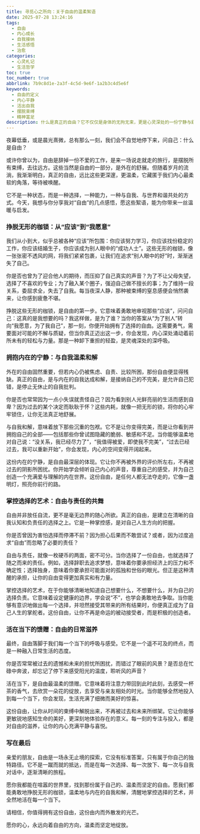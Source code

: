 ```yaml
---
title: 寻觅心之所向：关于自由的温柔絮语
date: 2025-07-28 13:24:16
tags:
  - 自由
  - 内心成长
  - 自我接纳
  - 生活感悟
  - 治愈
categories:
  - 心灵札记
  - 生活哲学
toc: true
toc_number: true
abbrlink: 7b9c8d1e-2a3f-4c5d-9e6f-1a2b3c4d5e6f
keywords:
  - 自由的定义
  - 内心平静
  - 活出自我
  - 摆脱束缚
  - 精神富足
description: 什么是真正的自由？它不仅仅是身体的无拘无束，更是心灵深处的一份宁静与舒展。这篇文章，将带你一同探索自由的真谛，从挣脱外在的枷锁，到与内在的自我和解，再到学会选择与承担。愿我们都能在生活的细微之处，找到那份属于自己的、温柔而坚定的自由。
---
```


夜幕低垂，或是晨光熹微，总有那么一刻，我们会不自觉地停下来，问自己：什么是自由？

或许你曾以为，自由是辞掉一份不爱的工作，是来一场说走就走的旅行，是摆脱所有束缚，去往远方。这些当然是自由的一部分，是外在的舒展。但随着岁月的流淌，我渐渐明白，真正的自由，远比这些更深邃，更温柔，它藏匿于我们内心最柔软的角落，等待被唤醒。

它不是一种状态，而是一种选择，一种能力，一种与自我、与世界和谐共处的方式。今天，我想与你分享我对“自由”的几点感悟，愿这些絮语，能为你带来一丝温暖与启发。

### 挣脱无形的枷锁：从“应该”到“我愿意”

我们从小到大，似乎总被各种“应该”所包围：你应该努力学习，你应该找份稳定的工作，你应该结婚生子，你应该成为别人眼中的“成功人士”。这些无形的枷锁，像一张张密不透风的网，将我们紧紧包裹，让我们在追求“别人眼中的好”时，渐渐迷失了自己。

你是否也曾为了迎合他人的期待，而压抑了自己真实的声音？为了不让父母失望，选择了不喜欢的专业；为了融入某个圈子，强迫自己做不擅长的事；为了维持一段关系，委屈求全，失去了自我。每当夜深人静，那种被束缚的窒息感便会悄然袭来，让你感到疲惫不堪。

挣脱这些无形的枷锁，是自由的第一步。它意味着勇敢地审视那些“应该”，问问自己：这真的是我想要的吗？我这样做，是为了谁？当你的答案从“为了别人”转向“我愿意，为了我自己”，那一刻，你便开始拥有了选择的自由。这需要勇气，需要面对可能的不解与质疑，但当你真正迈出这一步，你会发现，内心深处涌动着前所未有的轻松与力量。那是一种卸下重担的轻盈，是灵魂深处的深呼吸。

### 拥抱内在的宁静：与自我温柔和解

外在的自由固然重要，但若内心仍被焦虑、自责、比较所困，那份自由便显得残缺。真正的自由，是与内在的自我达成和解，是接纳自己的不完美，是允许自己犯错，是停止无休止的自我批判。

你是否也常常因为一点小失误就责怪自己？因为看到别人光鲜亮丽的生活而感到自卑？因为过去的某个决定而耿耿于怀？这些内耗，就像一把无形的锁，将你的心牢牢锁住，让你无法真正地舒展。

与自我和解，意味着放下那些沉重的包袱。它不是让你变得完美，而是让你看到并拥抱自己的全部——包括那些你曾试图隐藏的脆弱、敏感和不足。当你能够温柔地对自己说：“没关系，我已经尽力了”，“我值得被爱，即使我不完美”，“过去已经过去，我可以重新开始”，你会发现，内心的空间变得开阔起来。

这份内在的宁静，是自由最深层的体现。它让你不再被外界的评价所左右，不再被过去的阴影所困扰。你开始学会倾听自己内心的声音，尊重自己的感受，并为自己创造一个充满爱与理解的内在世界。这份自由，是任何人都无法夺走的，它像一盏明灯，照亮你前行的路。

### 掌控选择的艺术：自由与责任的共舞

自由并非放任自流，更不是毫无边界的随心所欲。真正的自由，是建立在清晰的自我认知和负责任的选择之上。它是一种掌控感，是对自己人生方向的把握。

你是否曾因为害怕选择而停滞不前？因为担心后果而不敢尝试？或者，因为过度追求“自由”而忽略了必要的责任？

自由与责任，就像一枚硬币的两面，密不可分。当你选择了一份自由，也就选择了随之而来的责任。例如，选择辞职去追求梦想，意味着你要承担经济上的压力和不确定性；选择独身，意味着你要承担可能面对的孤独和世俗的眼光。但正是这种清醒的承担，让你的自由变得更加真实和有力量。

掌控选择的艺术，在于你能够清晰地知道自己想要什么，不想要什么，并为自己的选择负责。它意味着设定健康的边界，学会说“不”，也学会勇敢地去争取。当你能够有意识地做出每一个选择，并坦然接受其带来的所有结果时，你便真正成为了自己人生的掌舵者。这份自由，让你不再是命运的被动接受者，而是积极的创造者。

### 活在当下的馈赠：自由的日常滋养

最终，自由落脚于我们每一个当下的呼吸与感受。它不是一个遥不可及的终点，而是一种融入日常生活的态度。

你是否常常被过去的遗憾和未来的担忧所困扰，而错过了眼前的风景？是否总在忙碌中奔波，却忘记了停下来感受阳光的温度，聆听风的声音？

活在当下，是自由最温柔的馈赠。它意味着将注意力带回到此时此刻，去感受一杯茶的香气，去欣赏一朵花的绽放，去享受与亲友相处的时光。当你能够全然地投入到每一个当下，你会发现，生活充满了细微而美好的惊喜。

这份自由，让你从时间的束缚中解脱出来，不再被过去和未来所绑架。它让你能够更敏锐地感知生命的美好，更深刻地体验存在的意义。每一刻的专注与投入，都是对自由的滋养，让你的内心充满平静与喜悦。

### 写在最后

亲爱的朋友，自由是一场永无止境的探索，它没有标准答案，只有属于你自己的独特路径。它不是一蹴而就的抵达，而是在每一次选择、每一次放下、每一次与自我对话中，逐渐清晰的旅程。

愿你我都能在喧嚣的世界里，找到那份属于自己的、温柔而坚定的自由。愿我们都能勇敢地挣脱无形的枷锁，温柔地与内在的自我和解，清醒地掌控选择的艺术，并全然地活在每一个当下。

请相信，你值得拥有这份自由，这份由内而外散发的光芒。

愿你的心，永远向着自由的方向，温柔而坚定地绽放。